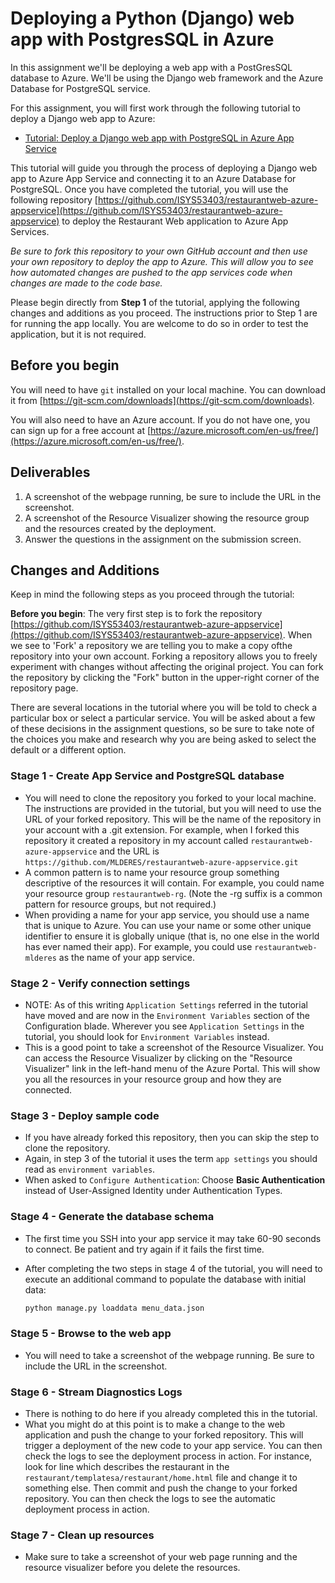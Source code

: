# Deploying a Python (Django) web app with PostgresSQL in Azure
In this assignment we'll be deploying a web app with a PostGresSQL database to Azure. We'll be using the Django web framework and the Azure Database for PostgreSQL service.

For this assignment, you will first work through the following tutorial to deploy a Django web app to Azure:
- [Tutorial: Deploy a Django web app with PostgreSQL in Azure App Service](https://learn.microsoft.com/en-us/azure/app-service/tutorial-python-postgresql-app?tabs=django%2Cwindows&pivots=azure-portal)

This tutorial will guide you through the process of deploying a Django web app to Azure App Service and connecting it to an Azure Database for PostgreSQL.  Once you have completed the tutorial, you will use the following repository [https://github.com/ISYS53403/restaurantweb-azure-appservice](https://github.com/ISYS53403/restaurantweb-azure-appservice) to deploy the Restaurant Web application to Azure App Services.

*Be sure to fork this repository to your own GitHub account and then use your own repository to deploy the app to Azure.  This will allow you to see how automated changes are pushed to the app services code when changes are made to the code base.*

Please begin directly from **Step 1** of the tutorial, applying the following changes and additions as you proceed.  The instructions prior to Step 1 are for running the app locally.  You are welcome to do so in order to test the application, but it is not required.

## Before you begin
You will need to have `git` installed on your local machine.  You can download it from [https://git-scm.com/downloads](https://git-scm.com/downloads).  

You will also need to have an Azure account.  If you do not have one, you can sign up for a free account at [https://azure.microsoft.com/en-us/free/](https://azure.microsoft.com/en-us/free/).

## Deliverables
1. A screenshot of the webpage running, be sure to include the URL in the screenshot.
2. A screenshot of the Resource Visualizer showing the resource group and the resources created by the deployment.
3. Answer the questions in the assignment on the submission screen.

## Changes and Additions
Keep in mind the following steps as you proceed through the tutorial:

**Before you begin**: The very first step is to fork the repository [https://github.com/ISYS53403/restaurantweb-azure-appservice](https://github.com/ISYS53403/restaurantweb-azure-appservice). When we see to 'Fork' a repository we are telling you to make a copy ofthe repository into your own account. Forking a repository allows you to freely experiment with changes without affecting the original project.  You can fork the repository by clicking the "Fork" button in the upper-right corner of the repository page.

There are several locations in the tutorial where you will be told to check a particular box or select a particular service.  You will be asked about a few of these decisions in the assignment questions, so be sure to take note of the choices you make and research why you are being asked to select the default or a different option.

### Stage 1 - Create App Service and PostgreSQL database
- You will need to clone the repository you forked to your local machine. The instructions are provided in the tutorial, but you will need to use the URL of your forked repository.  This will be the name of the repository in your account with a .git extension.  For example, when I forked this repository it created a repository in my account called `restaurantweb-azure-appservice` and the URL is `https://github.com/MLDERES/restaurantweb-azure-appservice.git`
- A common pattern is to name your resource group something descriptive of the resources it will contain.  For example, you could name your resource group `restaurantweb-rg`. (Note the -rg suffix is a common pattern for resource groups, but not required.)
- When providing a name for your app service, you should use a name that is unique to Azure.  You can use your name or some other unique identifier to ensure it is globally unique (that is, no one else in the world has ever named their app).  For example, you could use `restaurantweb-mlderes` as the name of your app service.

### Stage 2 - Verify connection settings
- NOTE: As of this writing `Application Settings` referred in the tutorial have moved and are now in the `Environment Variables` section of the Configuration blade.  Wherever you see `Application Settings` in the tutorial, you should look for `Environment Variables` instead.
- This is a good point to take a screenshot of the Resource Visualizer.  You can access the Resource Visualizer by clicking on the "Resource Visualizer" link in the left-hand menu of the Azure Portal.  This will show you all the resources in your resource group and how they are connected.

### Stage 3 - Deploy sample code
- If you have already forked this repository, then you can skip the step to clone the repository.
- Again, in step 3 of the tutorial it uses the term `app settings` you should read as `environment variables`.
- When asked to `Configure Authentication`: Choose **Basic Authentication** instead of User-Assigned Identity under Authentication Types.

### Stage 4 - Generate the database schema
- The first time you SSH into your app service it may take 60-90 seconds to connect.  Be patient and try again if it fails the first time.
- After completing the two steps in stage 4 of the tutorial, you will need to execute an additional command to populate the database with initial data:

  ```bash
  python manage.py loaddata menu_data.json
  ```

### Stage 5 - Browse to the web app
- You will need to take a screenshot of the webpage running.  Be sure to include the URL in the screenshot.

### Stage 6 - Stream Diagnostics Logs
- There is nothing to do here if you already completed this in the tutorial.
- What you might do at this point is to make a change to the web application and push the change to your forked repository.  This will trigger a deployment of the new code to your app service.  You can then check the logs to see the deployment process in action. For instance, look for line which describes the restaurant in the `restaurant/templatesa/restaurant/home.html` file and change it to something else.  Then commit and push the change to your forked repository.  You can then check the logs to see the automatic deployment process in action.

### Stage 7 - Clean up resources
- Make sure to take a screenshot of your web page running and the resource visualizer before you delete the resources.
